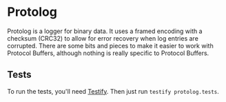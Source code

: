 Protolog
========

Protolog is a logger for binary data. It uses a framed encoding with a checksum
(CRC32) to allow for error recovery when log entries are corrupted. There are
some bits and pieces to make it easier to work with Protocol Buffers, although
nothing is really specific to Protocol Buffers.

Tests
-----
To run the tests, you'll need [Testify](https://github.com/Yelp/Testify). Then
just run `testify protolog.tests`.
